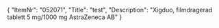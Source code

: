 {
  "ItemNr": "052071",
  "Title": "test",
  "Description": "Xigduo, filmdragerad tablett 5 mg/1000 mg AstraZeneca AB"
}